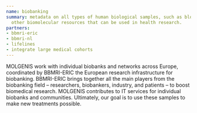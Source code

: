 ```yaml
---
name: biobanking
summary: metadata on all types of human biological samples, such as blood, tissue, cells or DNA, as well as
  other biomolecular resources that can be used in health research.
partners:
- bbmri-eric
- bbmri-nl
- lifelines
- integrate large medical cohorts
---
```


MOLGENIS work with individual biobanks and networks across Europe, coordinated by BBMRI-ERIC the European research infrastructure for biobanking. BBMRI-ERIC
brings together all the main players from the biobanking field – researchers, biobankers, industry, and patients – to boost biomedical research. MOLGENIS contributes to IT services for individual biobanks and
communities. Ultimately, our goal is to use these samples to make new treatments possible.